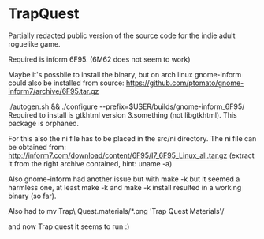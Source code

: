 # TrapQuest
Partially redacted public version of the source code for the indie adult roguelike game.

Required is inform 6F95. (6M62 does not seem to work)

Maybe it's possbile to install the binary, but on arch linux gnome-inform could also be installed from source:
https://github.com/ptomato/gnome-inform7/archive/6F95.tar.gz

./autogen.sh && ./configure --prefix=$USER/builds/gnome-inform_6F95/
Required to install is gtkhtml version 3.something (not libgtkhtml). This package is orphaned.

For this also the ni file has to be placed in the src/ni directory. The ni file can be obtained from:
http://inform7.com/download/content/6F95/I7_6F95_Linux_all.tar.gz
(extract it from the right archive contained, hint: uname -a)

Also gnome-inform had another issue but with make -k but it seemed a harmless one, at least make -k and make -k install resulted in a working binary (so far).

Also had to 
mv Trap\ Quest.materials/*.png 'Trap Quest Materials'/

and now Trap quest it seems to run :)

